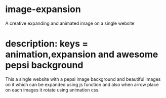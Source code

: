 # image-expansion
A creative expanding and animated image on a single website

# description: keys = animation,expansion and awesome pepsi background
This a single website with a pepsi image background and beautiful images on it which can be expanded using js function and also when arrow place on each images it rotate using animation css.
